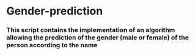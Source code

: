# Gender-prediction

### This script contains the implementation of an algorithm allowing the prediction of the gender (male or female) of the person according to the name
